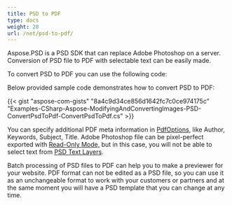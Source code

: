 ```yaml
---
title: PSD to PDF
type: docs
weight: 20
url: /net/psd-to-pdf/
---
```


Aspose.PSD is a PSD SDK that can replace Adobe Photoshop on a server. Conversion of PSD file to PDF with selectable text can be easily made.

To convert PSD to PDF you can use the following code:



Below provided sample code demonstrates how to convert PSD to PDF:

{{< gist "aspose-com-gists" "8a4c9d34ce856d1642fc7c0ce974175c" "Examples-CSharp-Aspose-ModifyingAndConvertingImages-PSD-ConvertPsdToPdf-ConvertPsdToPdf.cs" >}}



You can specify additional PDF meta information in [PdfOptions](https://apireference.aspose.com/psd/net/aspose.psd.imageoptions/pdfoptions), like Author, Keywords, Subject, Title. Adobe Photoshop file can be pixel-perfect exported with [Read-Only Mode,](https://apireference.aspose.com/psd/net/aspose.psd.imageloadoptions/psdloadoptions/properties/readonlymode) but in this case, you will not be able to select text from [PSD Text Layers](https://apireference.aspose.com/psd/net/aspose.psd.fileformats.psd.layers/textlayer).

Batch processing of PSD files to PDF can help you to make a previewer for your website. PDF format can not be edited as a PSD file, so you can use it as an unchangeable format to work with your customers or partners and at the same moment you will have a PSD template that you can change at any time.




